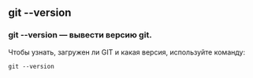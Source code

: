 ## git --version

### **git --version** — вывести версию git.


Чтобы узнать, загружен ли GIT и какая версия, используйте команду:
```bash=
git --version
```